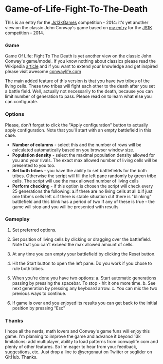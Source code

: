 
Game-of-Life-Fight-To-The-Death
===============================

This is an entry for the [Js13kGames](http://js13kgames.com/) competition - 2014:  it's yet another view on the classic John Conway's game based on [my entry](http://js1k.com/2014-dragons/demo/1912) for the [JS1K](http://js1k.com) competition - 2014.

### Game

Game Of Life: Fight To The Death is yet another view on the classic John Conway's game/model. If you know nothing about classics please read the Wikipedia [article](http://en.wikipedia.org/wiki/Conway's_Game_of_Life) and if you want to extend your knowledge and get inspired please visit awesome [conwaylife.com](http://conwaylife.com/wiki/Main_Page)

The main added feature of this version is that you have two tribes of the living cells. These two tribes will fight each other to the death after you set a battle field. Well, actually not necessarily to the death, because you can limit number of generation to pass. Please read on to learn what else you can configurate.

### Options

Please, don't forget to click the "Apply configuration" button to actually apply configuration. Note that you'll start with an empty battlefield in this case.

- <strong>Number of columns</strong> - select this and the number of rows will be calculated automatically based on you browser window size.
- <strong>Population density</strong> - select the maximal population density allowed for you and your rivals. The exact max allowed number of living cells will be presented to you too.
- <strong>Set both tribes</strong> - you have the ability to set battlefields for the both tribes. Otherwise the script will fill the left pane randomly by green tribe cells. The script will use the max allowed number of living cells
- <strong>Perform checking</strong> - if this option is chosen the script will check every 25 generations the following:
		a.if there are no living cells at all
		b.if just one tribe's cells left
		c.if there is stable situation
		d.if there is "blinking" battlefield and this blink has a period of two
	If any of these is true - the game will stop and you will be presented with results

### Gameplay

1. Set preferred options.
2. Set position of living cells by clicking or dragging over the battlefield. Note that you can't exceed the max allowed amount of cells.
3. At any time you can empty your battlefield by clicking the Reset button.
4. Hit the Start button to open the left pane. Do you work if you chose to rule both tribes.
5. When you're done you have two options:
		a. Start automatic generations passing by pressing the spacebar. To stop - hit it one more time.
		b. See next generation by pressing any keyboard arrow.
		c. You can mix the two previous ways to continue.

6. If game is over and you enjoyed its results you can get back to the initial position by pressing "Esc"

### Thanks

I hope all the nerds, math lovers and Conway's game funs will enjoy this game. I'm planning to improve the game and advance it beyond 13k limitations: add multiplayer, ability to load patterns from conwaylife.com and plenty of other features. So I'm eager to hear from you: feedback, suggestions, etc. Just drop a line to @sergonaut on Twiiter or seglider on GitHub. Thanks.
